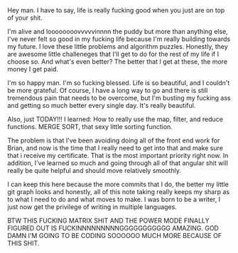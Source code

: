 Hey man. I have to say, life is really fucking good when you just are on top of your shit.

I'm alive and loooooooovvvvvinnnn the puddy but more than anything else, I've never felt so good in my fucking life because I'm really building towards my future. I love these little problems and algorithm puzzles. Honestly, they are awesome little challeneges that I'll get to do for the rest of my life if I choose so. And what's even better? The better that I get at these, the more money I get paid.

I'm so happy man. I'm so fucking blessed. Life is so beautiful, and I couldn't be more grateful. Of course, I have a long way to go and there is still tremendous pain that needs to be overcome, but I'm busting my fucking ass and getting so much better every single day. It's really beautiful.

Also, just TODAY!!!
I learned:
  How to really use the map, filter, and reduce functions.
  MERGE SORT, that sexy little sorting function.

The problem is that I've been avoiding doing all of the front end work for Brian, and now is the time that I really need to get into that and make sure that i receive my certificate. That is the most important priority right now. In addition, I've learned so much and going through all of that angular shit will really be quite helpful and should move relatively smoothly.

I can keep this here because the more commits that I do, the better my little git graph looks and honestly, all of this note taking really keeps my sharp as to what I need to do and what moves to make. I was born to be a writer, I just now get the privilege of writing in multiple languages.

BTW THIS FUCKING MATRIX SHIT AND THE POWER MODE FINALLY FIGURED OUT IS FUCKINNNNNNNNNGGGGGGGGGGG AMAZING. GOD DAMN I'M GOING TO BE CODING SOOOOOO MUCH MORE BECAUSE OF THIS SHIT.

